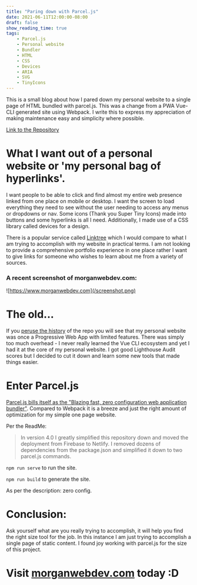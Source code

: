 ```yaml
---
title: "Paring down with Parcel.js"
date: 2021-06-11T12:00:00-08:00
draft: false
show_reading_time: true
tags: 
    - Parcel.js
    - Personal website
    - Bundler
    - HTML
    - CSS
    - Devices
    - ARIA
    - SVG
    - TinyIcons
---
```


This is a small blog about how I pared down my personal website to a single page of HTML bundled with parcel.js. This was a change from a PWA Vue-CLI generated site using Webpack. I write this to express my appreciation of making maintenance easy and simplicity where possible.

 [Link to the Repository](https://github.com/airbr/newpersonal)

# What I want out of a personal website or 'my personal bag of hyperlinks'.

I want people to be able to click and find almost my entire web presence linked from one place on mobile or desktop. I want the screen to load everything they need to see without the user needing to access any menus or dropdowns or nav. Some icons (Thank you Super Tiny Icons) made into buttons and some hyperlinks is all I need. Additionally, I made use of a CSS library called devices for a design.

There is a popular service called [Linktree](https://linktr.ee/) which I would compare to what I am trying to accomplish with my website in practical terms. I am not looking to provide a comprehensive portfolio experience in one place rather I want to give links for someone who wishes to learn about me from a variety of sources.

### A recent screenshot of morganwebdev.com:

![https://www.morganwebdev.com](/screenshot.png)

# The old...

If you [peruse the history](https://github.com/airbr/newpersonal/commit/a7d6519a49ae58178c97ce07a34dca77da805d03) of the repo you will see that my personal website was once a Progressive Web App with limited features. There was simply too much overhead - I never really learned the Vue CLI ecosystem and yet I had it at the core of my personal website. I got good Lighthouse Audit scores but I decided to cut it down and learn some new tools that made things easier.

# Enter Parcel.js

[Parcel.js bills itself as the "Blazing fast, zero configuration web application bundler"](https://parceljs.org/). Compared to Webpack it is a breeze and just the right amount of optimization for my simple one page website.

Per the ReadMe:

>In version 4.0 I greatly simplified this repository down and moved the deployment from Firebase to Netlify. I removed dozens of dependencies from the package.json and simplified it down to two parcel.js commands. 

`npm run serve` to run the site.

`npm run build` to generate the site.

As per the description: zero config.


# Conclusion:

Ask yourself what are you really trying to accomplish, it will help you find the right size tool for the job. In this instance I am just trying to accomplish a single page of static content. I found joy working with parcel.js for the size of this project.

# Visit [morganwebdev.com](https://morganwebdev.com) today :D





